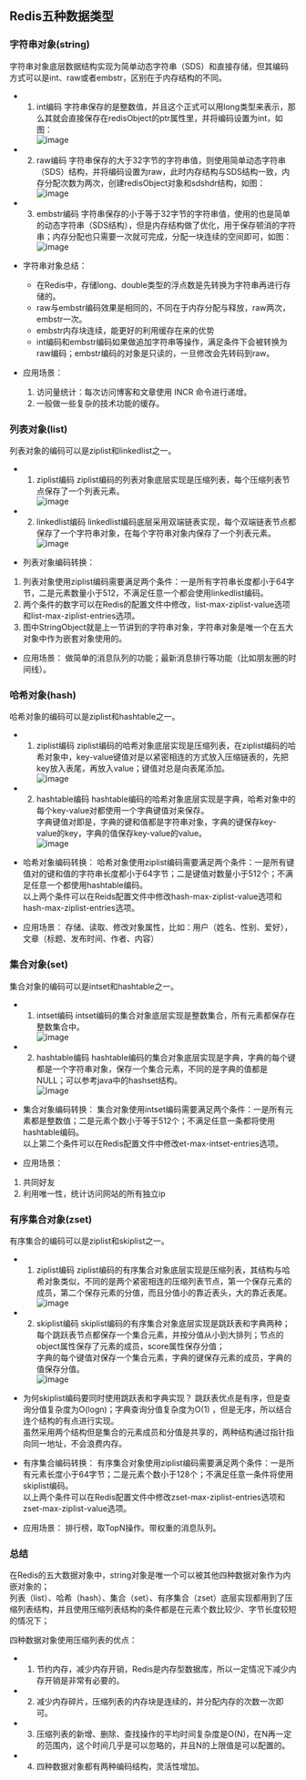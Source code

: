 ## Redis五种数据类型

### <h3 id="redis_data_structure_1">字符串对象(string)</h3>

字符串对象底层数据结构实现为简单动态字符串（SDS）和直接存储，但其编码方式可以是int、raw或者embstr，区别在于内存结构的不同。
* 1. int编码
字符串保存的是整数值，并且这个正式可以用long类型来表示，那么其就会直接保存在redisObject的ptr属性里，并将编码设置为int，如图：<br/>
![image](https://user-images.githubusercontent.com/87458342/132519704-605f9566-20c2-45c4-b5a3-23faad04d111.png)

* 2. raw编码
字符串保存的大于32字节的字符串值，则使用简单动态字符串（SDS）结构，并将编码设置为raw，此时内存结构与SDS结构一致，内存分配次数为两次，创建redisObject对象和sdshdr结构，如图：<br/>
![image](https://user-images.githubusercontent.com/87458342/132519802-72780b33-00a3-440a-a036-169675c1a079.png)

* 3. embstr编码
字符串保存的小于等于32字节的字符串值，使用的也是简单的动态字符串（SDS结构），但是内存结构做了优化，用于保存顿消的字符串；内存分配也只需要一次就可完成，分配一块连续的空间即可，如图：<br/>
![image](https://user-images.githubusercontent.com/87458342/132519975-152ef3c0-f2e8-4bdb-94f0-15d80070b8d1.png)

* 字符串对象总结：
   * 在Redis中，存储long、double类型的浮点数是先转换为字符串再进行存储的。
   * raw与embstr编码效果是相同的，不同在于内存分配与释放，raw两次，embstr一次。
   * embstr内存块连续，能更好的利用缓存在来的优势
   * int编码和embstr编码如果做追加字符串等操作，满足条件下会被转换为raw编码；embstr编码的对象是只读的，一旦修改会先转码到raw。
 
* 应用场景：
   1. 访问量统计：每次访问博客和文章使用 INCR 命令进行递增。
   2. 一般做一些复杂的技术功能的缓存。

### <h3 id="redis_data_structure_2">列表对象(list)</h3>

列表对象的编码可以是ziplist和linkedlist之一。

* 1. ziplist编码
ziplist编码的列表对象底层实现是压缩列表，每个压缩列表节点保存了一个列表元素。<br/>
![image](https://user-images.githubusercontent.com/87458342/132521213-ac18414b-b7d4-4d29-9368-f5b267395a01.png)
 
* 2. linkedlist编码
linkedlist编码底层采用双端链表实现，每个双端链表节点都保存了一个字符串对象，在每个字符串对象内保存了一个列表元素。<br/>
![image](https://user-images.githubusercontent.com/87458342/132521303-9a8b7ea6-2995-4e9e-85ad-d9692e4427fc.png)
 
* 列表对象编码转换：
1. 列表对象使用ziplist编码需要满足两个条件：一是所有字符串长度都小于64字节，二是元素数量小于512，不满足任意一个都会使用linkedlist编码。
2. 两个条件的数字可以在Redis的配置文件中修改，list-max-ziplist-value选项和list-max-ziplist-entries选项。
3. 图中StringObject就是上一节讲到的字符串对象，字符串对象是唯一个在五大对象中作为嵌套对象使用的。
 
* 应用场景：
做简单的消息队列的功能；最新消息排行等功能（比如朋友圈的时间线）。
 
### <h3 id="redis_data_structure_3">哈希对象(hash)</h3>
哈希对象的编码可以是ziplist和hashtable之一。
 
* 1. ziplist编码
ziplist编码的哈希对象底层实现是压缩列表，在ziplist编码的哈希对象中，key-value键值对是以紧密相连的方式放入压缩链表的，先把key放入表尾，再放入value；键值对总是向表尾添加。<br/>
![image](https://user-images.githubusercontent.com/87458342/132521588-ec193f11-3ee4-41b2-b9a4-7f30405d4977.png)

* 2. hashtable编码
hashtable编码的哈希对象底层实现是字典，哈希对象中的每个key-value对都使用一个字典键值对来保存。<br/>
字典键值对即是，字典的键和值都是字符串对象，字典的键保存key-value的key，字典的值保存key-value的value。<br/>
![image](https://user-images.githubusercontent.com/87458342/132521715-b3cc011a-1f38-473b-821c-ee66364d82a5.png)

* 哈希对象编码转换：
哈希对象使用ziplist编码需要满足两个条件：一是所有键值对的键和值的字符串长度都小于64字节；二是键值对数量小于512个；不满足任意一个都使用hashtable编码。<br/>
以上两个条件可以在Reids配置文件中修改hash-max-ziplist-value选项和hash-max-ziplist-entries选项。
 
* 应用场景：
存储、读取、修改对象属性，比如：用户（姓名、性别、爱好），文章（标题、发布时间、作者、内容）
 
### <h3 id="redis_data_structure_4">集合对象(set)</h3>
 
集合对象的编码可以是intset和hashtable之一。
* 1. intset编码
intset编码的集合对象底层实现是整数集合，所有元素都保存在整数集合中。<br/>
![image](https://user-images.githubusercontent.com/87458342/132521935-98713a61-bc4e-47c5-a79d-168aaa2639f4.png)
 
* 2. hashtable编码
hashtable编码的集合对象底层实现是字典，字典的每个键都是一个字符串对象，保存一个集合元素，不同的是字典的值都是NULL；可以参考java中的hashset结构。<br/>
![image](https://user-images.githubusercontent.com/87458342/132522046-75ce3940-7082-4a56-966b-bf223f2b5bf4.png)
 
* 集合对象编码转换：
集合对象使用intset编码需要满足两个条件：一是所有元素都是整数值；二是元素个数小于等于512个；不满足任意一条都将使用hashtable编码。<br/>
以上第二个条件可以在Redis配置文件中修改et-max-intset-entries选项。
 
* 应用场景：
1. 共同好友
2. 利用唯一性，统计访问网站的所有独立ip
 
### <h3 id="redis_data_structure_5">有序集合对象(zset)</h3>
 
有序集合的编码可以是ziplist和skiplist之一。
* 1. ziplist编码 
ziplist编码的有序集合对象底层实现是压缩列表，其结构与哈希对象类似，不同的是两个紧密相连的压缩列表节点，第一个保存元素的成员，第二个保存元素的分值，而且分值小的靠近表头，大的靠近表尾。<br/>
![image](https://user-images.githubusercontent.com/87458342/132522277-19141251-9509-4edc-8027-e2ecdc385b7b.png)

* 2. skiplist编码
skiplist编码的有序集合对象底层实现是跳跃表和字典两种；<br/>
每个跳跃表节点都保存一个集合元素，并按分值从小到大排列；节点的object属性保存了元素的成员，score属性保存分值；<br/>
字典的每个键值对保存一个集合元素，字典的键保存元素的成员，字典的值保存分值。<br/>
![image](https://user-images.githubusercontent.com/87458342/132522391-e134841e-3548-4f54-8c49-bb3bc4d9492b.png)

* 为何skiplist编码要同时使用跳跃表和字典实现？
跳跃表优点是有序，但是查询分值复杂度为O(logn)；字典查询分值复杂度为O(1) ，但是无序，所以结合连个结构的有点进行实现。<br/>
虽然采用两个结构但是集合的元素成员和分值是共享的，两种结构通过指针指向同一地址，不会浪费内存。
 
* 有序集合编码转换：
有序集合对象使用ziplist编码需要满足两个条件：一是所有元素长度小于64字节；二是元素个数小于128个；不满足任意一条件将使用skiplist编码。<br/>
以上两个条件可以在Redis配置文件中修改zset-max-ziplist-entries选项和zset-max-ziplist-value选项。
 
* 应用场景：
排行榜，取TopN操作。带权重的消息队列。
 
### <h3 id="redis_data_structure_6">总结</h3>

在Redis的五大数据对象中，string对象是唯一个可以被其他四种数据对象作为内嵌对象的；<br/>
列表（list）、哈希（hash）、集合（set）、有序集合（zset）底层实现都用到了压缩列表结构，并且使用压缩列表结构的条件都是在元素个数比较少、字节长度较短的情况下；<br/>

四种数据对象使用压缩列表的优点：
* 1. 节约内存，减少内存开销，Redis是内存型数据库，所以一定情况下减少内存开销是非常有必要的。
* 2. 减少内存碎片，压缩列表的内存块是连续的，并分配内存的次数一次即可。
* 3. 压缩列表的新增、删除、查找操作的平均时间复杂度是O(N)，在N再一定的范围内，这个时间几乎是可以忽略的，并且N的上限值是可以配置的。
* 4. 四种数据对象都有两种编码结构，灵活性增加。
